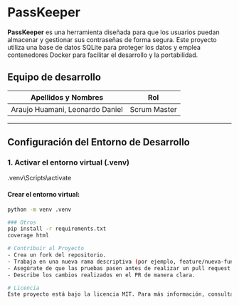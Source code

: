 # PassKeeper

**PassKeeper** es una herramienta diseñada para que los usuarios puedan almacenar y gestionar sus contraseñas de forma segura. Este proyecto utiliza una base de datos SQLite para proteger los datos y emplea contenedores Docker para facilitar el desarrollo y la portabilidad.

## Equipo de desarrollo

| **Apellidos y Nombres**         | **Rol**         |
|----------------------------------|-----------------|
| Araujo Huamani, Leonardo Daniel | Scrum Master    |

---

## Configuración del Entorno de Desarrollo

### 1. Activar el entorno virtual (.venv)
.venv\Scripts\activate

#### Crear el entorno virtual:
```bash
python -m venv .venv

### Otros 
pip install -r requirements.txt
coverage html

# Contribuir al Proyecto
- Crea un fork del repositorio.
- Trabaja en una nueva rama descriptiva (por ejemplo, feature/nueva-funcion).
- Asegúrate de que las pruebas pasen antes de realizar un pull request.
- Describe los cambios realizados en el PR de manera clara.

# Licencia
Este proyecto está bajo la licencia MIT. Para más información, consulta el archivo LICENSE.